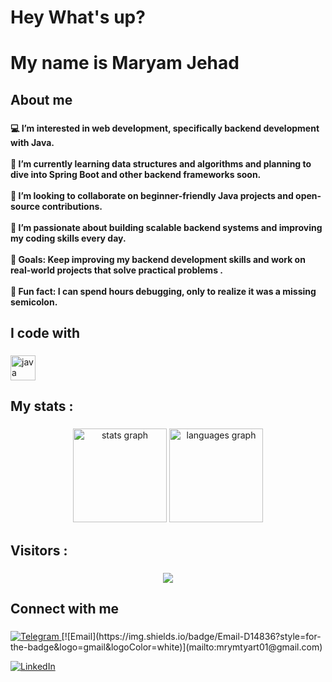 <h1 align="left">Hey What's up?</h1>

###

<h1 align="left">My name is Maryam Jehad</h1>

###

<h2 align="left">About me</h2>

###

<h4 align="left">💻 I’m interested in web development, specifically backend development with Java.  <br><br>🌱 I’m currently learning data structures and algorithms and planning to dive into Spring Boot and other backend frameworks soon.  <br><br>💞️ I’m looking to collaborate on beginner-friendly Java projects and open-source contributions.  <br><br>🚀 I’m passionate about building scalable backend systems and improving my coding skills every day. <br><br>🎯 Goals: Keep improving my backend development skills and work on real-world projects that solve practical problems .  <br><br>🎲 Fun fact: I can spend hours debugging, only to realize it was a missing semicolon.</h4>

###

<h2 align="left">I code with</h2>

###

<div align="left">
  <img src="https://cdn.jsdelivr.net/gh/devicons/devicon/icons/java/java-original.svg" height="40" alt="java logo"  />
</div>

###

<h2 align="left">My stats  :</h2>

###

<div align="center">
  <img src="https://github-readme-stats.vercel.app/api?username=mary2lil&hide_title=false&hide_rank=false&show_icons=true&include_all_commits=true&count_private=true&disable_animations=false&theme=dracula&locale=en&hide_border=false&order=1" height="150" alt="stats graph"  />
  <img src="https://github-readme-stats.vercel.app/api/top-langs?username=mary2lil&locale=en&hide_title=false&layout=compact&card_width=320&langs_count=5&theme=dracula&hide_border=false&order=2" height="150" alt="languages graph"  />
</div>

###

<h2 align="left">Visitors :</h2>

###

<div align="center">
  <img src="https://visitor-badge.laobi.icu/badge?page_id=mary2lil.mary2lil&"  />
</div>

###

<h2 align="left">Connect with me</h2>

###

<div align="left">
<a href="https://t.me/mazy211" target="_blank">
  <img src="https://img.shields.io/badge/Telegram-2CA5E0?style=for-the-badge&logo=telegram&logoColor=white" alt="Telegram" />
</a>
[![Email](https://img.shields.io/badge/Email-D14836?style=for-the-badge&logo=gmail&logoColor=white)](mailto:mrymtyart01@gmail.com)  

[![LinkedIn](https://img.shields.io/badge/LinkedIn-0077B5?style=for-the-badge&logo=linkedin&logoColor=white)](https://www.linkedin.com/in/maryam-jehad-04bb33368?utm_source=share&utm_campaign=share_via&utm_content=profile&utm_medium=android_app)
